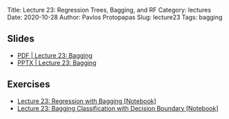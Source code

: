 Title: Lecture 23: Regression Trees, Bagging, and RF
Category: lectures
Date: 2020-10-28
Author: Pavlos Protopapas
Slug: lecture23
Tags: bagging


## Slides
- [PDF | Lecture 23: Bagging]({attach}slides/Lecture23_Bagging.pdf) 
- [PPTX | Lecture 23: Bagging]({attach}slides/Lecture23_Bagging.pptx) 

## Exercises
- [Lecture 23: Regression with Bagging [Notebook]]({filename}notebook/overfitting_bagging.ipynb)
- [Lecture 23: Bagging Classification with Decision Boundary [Notebook]]({filename}notebook/bagging-classification-scaffold.ipynb)